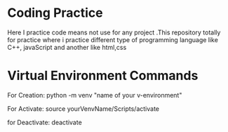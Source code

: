 # Coding Practice
Here I practice code means not use for any project .This repository totally for practice where i practice different type of programming language like C++, javaScript and another like html,css



# Virtual Environment Commands

For Creation:
python -m venv "name of your v-environment"

For Activate:
source yourVenvName/Scripts/activate

for Deactivate:
deactivate